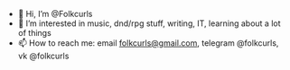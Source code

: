 - 👋 Hi, I’m @Folkcurls
- 👀 I’m interested in music, dnd/rpg stuff, writing, IT, learning about a lot of things
- 📫 How to reach me: email folkcurls@gmail.com, telegram @folkcurls, vk @folkcurls

<!---
Folkcurls/Folkcurls is a ✨ special ✨ repository because its `README.md` (this file) appears on your GitHub profile.
You can click the Preview link to take a look at your changes.
--->
